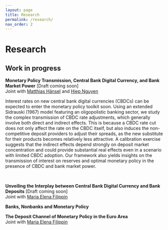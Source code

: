 ```yaml
---
layout: page
title: Research
permalink: /research/
nav_order: 2
---
```


# Research


## Work in progress

**Monetary Policy Transmission, Central Bank Digital Currency, and Bank Market Power** [Draft coming soon]<br />
Joint with [Matthias Hänsel](https://www.hhs.se/en/persons/h/hansel-matthias-emmanuel/) and [Hiep Nguyen](https://www.katalog.uu.se/empinfo/?id=N19-1602)

Interest rates on new central bank digital currencies (CBDCs) can be expected to enter the monetary policy toolkit soon. Using an extended Sidrauski (1967) model featuring an oligopolistic banking sector, we study the complex transmission of CBDC rate adjustments, which generally involve both direct and indirect effects. This is because a CBDC rate cut does not only affect the rate on the CBDC itself, but also induces the non-competitive deposit providers to adjust their spreads, as the new substitute for their products becomes relatively less attractive. A calibration exercise suggests that the indirect effects depend strongly on deposit market concentration and could provide substantial real effects even in a scenario with limited CBDC adoption. Our framework also yields insights on the transmission of interest on reserves and optimal monetary policy in the presence of CBDC and bank market power.

<br />

**Unveiling the Interplay between Central Bank Digital Currency and Bank Deposits** [Draft coming soon] <br />
Joint with [Maria Elena Filippin](https://www.katalog.uu.se/empinfo/?id=N20-1155)

**Banks, Nonbanks and Monetary Policy** <br />

**The Deposit Channel of Monetary Policy in the Euro Area** <br />
Joint with [Maria Elena Filippin](https://www.katalog.uu.se/empinfo/?id=N20-1155)


